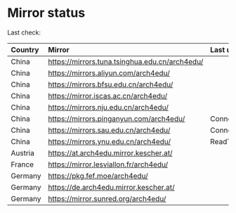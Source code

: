 <script src="./time.js"></script>
# Mirror status
Last check: <script type="text/javascript">localize(1677428758.0108914);</script>

|Country|Mirror|Last update|
|:------|:-----|:----------|
|China|https://mirrors.tuna.tsinghua.edu.cn/arch4edu/|<script type="text/javascript">localize(1677393324);</script>|
|China|https://mirrors.aliyun.com/arch4edu/|<script type="text/javascript">localize(1677349993);</script>|
|China|https://mirrors.bfsu.edu.cn/arch4edu/|<script type="text/javascript">localize(1677393324);</script>|
|China|https://mirror.iscas.ac.cn/arch4edu/|<script type="text/javascript">localize(1677393324);</script>|
|China|https://mirrors.nju.edu.cn/arch4edu/|<script type="text/javascript">localize(1677393324);</script>|
|China|https://mirrors.pinganyun.com/arch4edu/|ConnectionError|
|China|https://mirrors.sau.edu.cn/arch4edu/|ConnectionError|
|China|https://mirrors.ynu.edu.cn/arch4edu/|ReadTimeout|
|Austria|https://at.arch4edu.mirror.kescher.at/|<script type="text/javascript">localize(1677393324);</script>|
|France|https://mirror.lesviallon.fr/arch4edu/|<script type="text/javascript">localize(1677393324);</script>|
|Germany|https://pkg.fef.moe/arch4edu/|<script type="text/javascript">localize(1677393324);</script>|
|Germany|https://de.arch4edu.mirror.kescher.at/|<script type="text/javascript">localize(1677393324);</script>|
|Germany|https://mirror.sunred.org/arch4edu/|<script type="text/javascript">localize(1677393324);</script>|

<script src="./tablefilter/tablefilter.js"></script>
<script src="./table.js"></script>